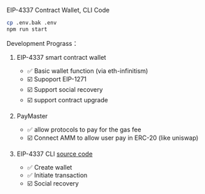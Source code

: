EIP-4337 Contract Wallet, CLI Code

```bash
cp .env.bak .env
npm run start
```

Development Prograss：

1. EIP-4337 smart contract wallet
   - ✅	Basic wallet function (via eth-infinitism)
   - ☑️	Supoport EIP-1271
   - ☑️	Support social recovery
   - ☑️	support contract upgrade

2. PayMaster
   - ✅	allow protocols to pay for the gas fee
   - ☑️	Connect AMM to allow user pay in ERC-20 (like uniswap)

3. EIP-4337 CLI [source code](https://github.com/proofofsoulprotocol/smart-contract-wallet-4337/blob/main/wallet-core-travel/src/app.ts)
   - ✅	Create wallet
   - ✅	Initiate transaction
   - ☑️	Social recovery


